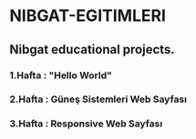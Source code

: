 # NIBGAT-EGITIMLERI
 ## Nibgat educational projects.
 ### 1.Hafta : "Hello World"
 ### 2.Hafta : Güneş Sistemleri Web Sayfası
 ### 3.Hafta : Responsive Web Sayfası
 

